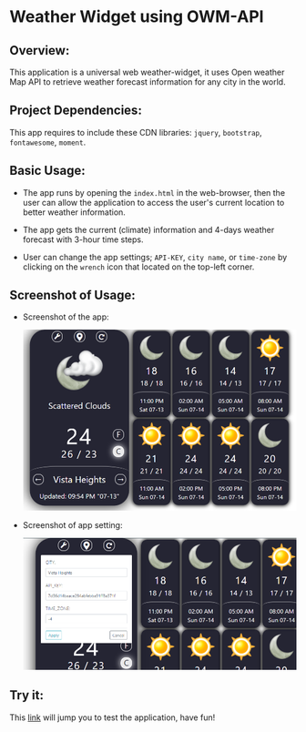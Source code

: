 # Weather Widget using OWM-API

## Overview:
This application is a universal web weather-widget, it uses Open weather Map API to retrieve weather forecast information for any city in the world.

## Project Dependencies:
This app requires to include these CDN libraries: `jquery`, `bootstrap`, `fontawesome`, `moment`.

## Basic Usage:

* The app runs by opening the `index.html` in the web-browser, then the user can allow the application to access the user's current location to better weather information.

* The app gets the current (climate) information and 4-days weather forecast with 3-hour time steps. 

* User can change the app settings; `API-KEY`, `city name`, or `time-zone` by clicking on the `wrench` icon that located on the top-left corner.

## Screenshot of Usage:
* Screenshot of the app:

  ![a Screenshot of the app](./assets/images/example.png)

* Screenshot of app setting:

  ![a Screenshot of app settings](./assets/images/settings.png)

## Try it:

This [link](https://ibsafi.github.io/Weather-Widget/) will jump you to test the application, have fun!